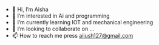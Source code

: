 - 👋 Hi, I’m Aisha
- 👀 I’m interested in Ai and programming 
- 🌱 I’m currently learning IOT and mechanical engineering 
- 💞️ I’m looking to collaborate on ...
- 📫 How to reach me press aiiush127@gmail.com


